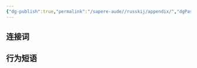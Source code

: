 ```yaml
---
{"dg-publish":true,"permalink":"/sapere-aude//russkij/appendix/","dgPassFrontmatter":true}
---
```



## 连接词


## 行为短语